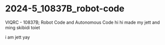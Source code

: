 # 2024-5_10837B_robot-code
VIQRC - 10837B; Robot Code and Autonomous Code
hi hi made my jett and ming skibidi toiet

i am jett yay